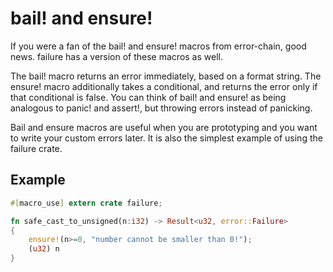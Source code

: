 # bail! and ensure!

If you were a fan of the bail! and ensure! macros from error-chain, good news. failure has a version of these macros as well.

The bail! macro returns an error immediately, based on a format string. The ensure! macro additionally takes a conditional, and returns the error only if that conditional is false. You can think of bail! and ensure! as being analogous to panic! and assert!, but throwing errors instead of panicking.

Bail and ensure macros are useful when you are prototyping and you want to write your custom errors later. It is also the simplest example of using the failure crate.

## Example
```rust
#[macro_use] extern crate failure;

fn safe_cast_to_unsigned(n:i32) -> Result<u32, error::Failure>
{
    ensure!(n>=0, "number cannot be smaller than 0!");
    (u32) n
}
```